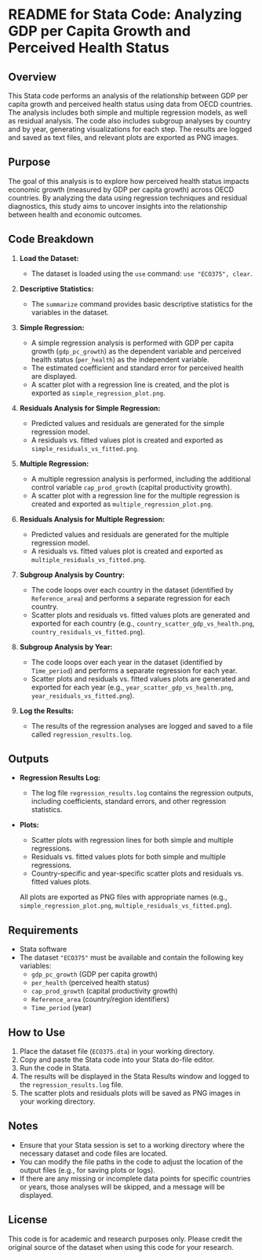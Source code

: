 # README for Stata Code: Analyzing GDP per Capita Growth and Perceived Health Status

## Overview

This Stata code performs an analysis of the relationship between GDP per capita growth and perceived health status using data from OECD countries. The analysis includes both simple and multiple regression models, as well as residual analysis. The code also includes subgroup analyses by country and by year, generating visualizations for each step. The results are logged and saved as text files, and relevant plots are exported as PNG images.

## Purpose

The goal of this analysis is to explore how perceived health status impacts economic growth (measured by GDP per capita growth) across OECD countries. By analyzing the data using regression techniques and residual diagnostics, this study aims to uncover insights into the relationship between health and economic outcomes.

## Code Breakdown

1. **Load the Dataset:**
   - The dataset is loaded using the `use` command: `use "ECO375", clear`.

2. **Descriptive Statistics:**
   - The `summarize` command provides basic descriptive statistics for the variables in the dataset.

3. **Simple Regression:**
   - A simple regression analysis is performed with GDP per capita growth (`gdp_pc_growth`) as the dependent variable and perceived health status (`per_health`) as the independent variable.
   - The estimated coefficient and standard error for perceived health are displayed.
   - A scatter plot with a regression line is created, and the plot is exported as `simple_regression_plot.png`.

4. **Residuals Analysis for Simple Regression:**
   - Predicted values and residuals are generated for the simple regression model.
   - A residuals vs. fitted values plot is created and exported as `simple_residuals_vs_fitted.png`.

5. **Multiple Regression:**
   - A multiple regression analysis is performed, including the additional control variable `cap_prod_growth` (capital productivity growth).
   - A scatter plot with a regression line for the multiple regression is created and exported as `multiple_regression_plot.png`.

6. **Residuals Analysis for Multiple Regression:**
   - Predicted values and residuals are generated for the multiple regression model.
   - A residuals vs. fitted values plot is created and exported as `multiple_residuals_vs_fitted.png`.

7. **Subgroup Analysis by Country:**
   - The code loops over each country in the dataset (identified by `Reference_area`) and performs a separate regression for each country.
   - Scatter plots and residuals vs. fitted values plots are generated and exported for each country (e.g., `country_scatter_gdp_vs_health.png`, `country_residuals_vs_fitted.png`).

8. **Subgroup Analysis by Year:**
   - The code loops over each year in the dataset (identified by `Time_period`) and performs a separate regression for each year.
   - Scatter plots and residuals vs. fitted values plots are generated and exported for each year (e.g., `year_scatter_gdp_vs_health.png`, `year_residuals_vs_fitted.png`).

9. **Log the Results:**
   - The results of the regression analyses are logged and saved to a file called `regression_results.log`.

## Outputs

- **Regression Results Log:**
  - The log file `regression_results.log` contains the regression outputs, including coefficients, standard errors, and other regression statistics.

- **Plots:**
  - Scatter plots with regression lines for both simple and multiple regressions.
  - Residuals vs. fitted values plots for both simple and multiple regressions.
  - Country-specific and year-specific scatter plots and residuals vs. fitted values plots.

  All plots are exported as PNG files with appropriate names (e.g., `simple_regression_plot.png`, `multiple_residuals_vs_fitted.png`).

## Requirements

- Stata software
- The dataset `"ECO375"` must be available and contain the following key variables:
  - `gdp_pc_growth` (GDP per capita growth)
  - `per_health` (perceived health status)
  - `cap_prod_growth` (capital productivity growth)
  - `Reference_area` (country/region identifiers)
  - `Time_period` (year)

## How to Use

1. Place the dataset file (`ECO375.dta`) in your working directory.
2. Copy and paste the Stata code into your Stata do-file editor.
3. Run the code in Stata.
4. The results will be displayed in the Stata Results window and logged to the `regression_results.log` file.
5. The scatter plots and residuals plots will be saved as PNG images in your working directory.

## Notes

- Ensure that your Stata session is set to a working directory where the necessary dataset and code files are located.
- You can modify the file paths in the code to adjust the location of the output files (e.g., for saving plots or logs).
- If there are any missing or incomplete data points for specific countries or years, those analyses will be skipped, and a message will be displayed.

## License

This code is for academic and research purposes only. Please credit the original source of the dataset when using this code for your research.
